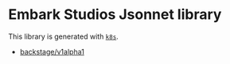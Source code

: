 # Embark Studios Jsonnet library

This library is generated with [`k8s`](https://github.com/jsonnet-libs/k8s).

- [backstage/v1alpha1](backstage/v1alpha1/README.md)

